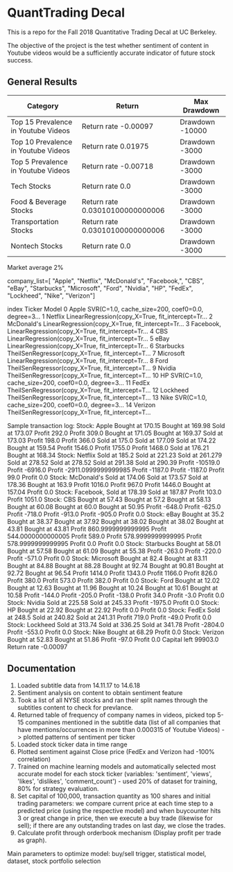 # QuantTrading Decal

This is a repo for the Fall 2018 Quantitative Trading Decal at UC Berkeley.

The objective of the project is the test whether sentiment of content in Youtube videos would be a sufficiently accurate indicator of future stock success.

## General Results
Category | Return | Max Drawdown
--- | --- | --- |
Top 15 Prevalence in Youtube Videos | Return rate -0.00097 | Drawdown -10000
Top 10 Prevalence in Youtube Videos | Return rate 0.01975| Drawdown -3000
Top 5 Prevalence in Youtube Videos | Return rate -0.00718| Drawdown -3000
Tech Stocks | Return rate 0.0| Drawdown -3000
Food & Beverage Stocks | Return rate 0.03010100000000006| Drawdown -3000
Transportation Stocks | Return rate 0.03010100000000006| Drawdown -3000
Nontech Stocks |  Return rate 0.0 | Drawdown -3000

Market average 2%

company_list=[
"Apple",
"Netflix",
"McDonald's",
"Facebook,",
"CBS",
"eBay",
"Starbucks",
"Microsoft",
"Ford",
"Nvidia",
"HP",
"FedEx",
"Lockheed",
"Nike",
"Verizon"]

index Ticker Model
0	Apple	SVR(C=1.0, cache_size=200, coef0=0.0, degree=3...
1	Netflix	LinearRegression(copy_X=True, fit_intercept=Tr...
2	McDonald's	LinearRegression(copy_X=True, fit_intercept=Tr...
3	Facebook,	LinearRegression(copy_X=True, fit_intercept=Tr...
4	CBS	LinearRegression(copy_X=True, fit_intercept=Tr...
5	eBay	LinearRegression(copy_X=True, fit_intercept=Tr...
6	Starbucks	TheilSenRegressor(copy_X=True, fit_intercept=T...
7	Microsoft	LinearRegression(copy_X=True, fit_intercept=Tr...
8	Ford	TheilSenRegressor(copy_X=True, fit_intercept=T...
9	Nvidia	TheilSenRegressor(copy_X=True, fit_intercept=T...
10	HP	SVR(C=1.0, cache_size=200, coef0=0.0, degree=3...
11	FedEx	TheilSenRegressor(copy_X=True, fit_intercept=T...
12	Lockheed	TheilSenRegressor(copy_X=True, fit_intercept=T...
13	Nike	SVR(C=1.0, cache_size=200, coef0=0.0, degree=3...
14	Verizon	TheilSenRegressor(copy_X=True, fit_intercept=T...

Sample transaction log:
Stock:  Apple
Bought at 170.15
Bought at 169.98
Sold at 173.07
Profit 292.0
Profit 309.0
Bought at 171.05
Bought at 169.37
Sold at 173.03
Profit 198.0
Profit 366.0
Sold at 175.0
Sold at 177.09
Sold at 174.22
Bought at 159.54
Profit 1546.0
Profit 1755.0
Profit 1468.0
Sold at 176.21
Bought at 168.34
Stock:  Netflix
Sold at 185.2
Sold at 221.23
Sold at 261.279
Sold at 278.52
Sold at 278.52
Sold at 291.38
Sold at 290.39
Profit -10519.0
Profit -6916.0
Profit -2911.0999999999985
Profit -1187.0
Profit -1187.0
Profit 99.0
Profit 0.0
Stock:  McDonald's
Sold at 174.06
Sold at 173.57
Sold at 178.36
Bought at 163.9
Profit 1016.0
Profit 967.0
Profit 1446.0
Bought at 157.04
Profit 0.0
Stock:  Facebook,
Sold at 178.39
Sold at 187.87
Profit 103.0
Profit 1051.0
Stock:  CBS
Bought at 57.43
Bought at 57.2
Bought at 58.13
Bought at 60.08
Bought at 60.0
Bought at 50.95
Profit -648.0
Profit -625.0
Profit -718.0
Profit -913.0
Profit -905.0
Profit 0.0
Stock:  eBay
Bought at 35.2
Bought at 38.37
Bought at 37.92
Bought at 38.02
Bought at 38.02
Bought at 43.81
Bought at 43.81
Profit 860.9999999999995
Profit 544.0000000000005
Profit 589.0
Profit 578.9999999999995
Profit 578.9999999999995
Profit 0.0
Profit 0.0
Stock:  Starbucks
Bought at 58.01
Bought at 57.58
Bought at 61.09
Bought at 55.38
Profit -263.0
Profit -220.0
Profit -571.0
Profit 0.0
Stock:  Microsoft
Bought at 82.4
Bought at 83.11
Bought at 84.88
Bought at 88.28
Bought at 92.74
Bought at 90.81
Bought at 92.72
Bought at 96.54
Profit 1414.0
Profit 1343.0
Profit 1166.0
Profit 826.0
Profit 380.0
Profit 573.0
Profit 382.0
Profit 0.0
Stock:  Ford
Bought at 12.02
Bought at 12.63
Bought at 11.96
Bought at 10.24
Bought at 10.61
Bought at 10.58
Profit -144.0
Profit -205.0
Profit -138.0
Profit 34.0
Profit -3.0
Profit 0.0
Stock:  Nvidia
Sold at 225.58
Sold at 245.33
Profit -1975.0
Profit 0.0
Stock:  HP
Bought at 22.92
Bought at 22.92
Profit 0.0
Profit 0.0
Stock:  FedEx
Sold at 248.5
Sold at 240.82
Sold at 241.31
Profit 719.0
Profit -49.0
Profit 0.0
Stock:  Lockheed
Sold at 313.74
Sold at 336.25
Sold at 341.78
Profit -2804.0
Profit -553.0
Profit 0.0
Stock:  Nike
Bought at 68.29
Profit 0.0
Stock:  Verizon
Bought at 52.83
Bought at 51.86
Profit -97.0
Profit 0.0
Capital left 99903.0
Return rate -0.00097

## Documentation

1. Loaded subtitle data from 14.11.17 to 14.6.18
2. Sentiment analysis on content to obtain sentiment feature
3. Took a list of all NYSE stocks and ran their split names through the subtitles content to check for prevlance.
4. Returned table of frequency of company names in videos, picked top 5-15 companines mentioned in the subtitle data (list of all companies that have mentions/occurrences in more than 0.000315 of Youtube Videos) -> plotted patterns of sentiment per ticker
5. Loaded stock ticker data in time range
6. Plotted sentiment against Close price (FedEx and Verizon had -100% correlation)
7. Trained on machine learning models and automatically selected most accurate model for each stock ticker (variables: 'sentiment', 'views', 'likes', 'dislikes', 'comment_count') - used 20% of dataset for training, 80% for strategy evaluation.
8. Set capital of 100,000, transaction quantity as 100 shares and initial trading parameters: we compare current price at each time step to a predicted price (using the respective model) and when buycounter hits 3 or great change in price, then we execute a buy trade (likewise for sell); if there are any outstanding trades on last day, we close the trades.
9. Calculate profit through orderbook mechanism (Display profit per trade as graph). 

Main parameters to optimize model: buy/sell trigger, statistical model, dataset, stock portfolio selection

